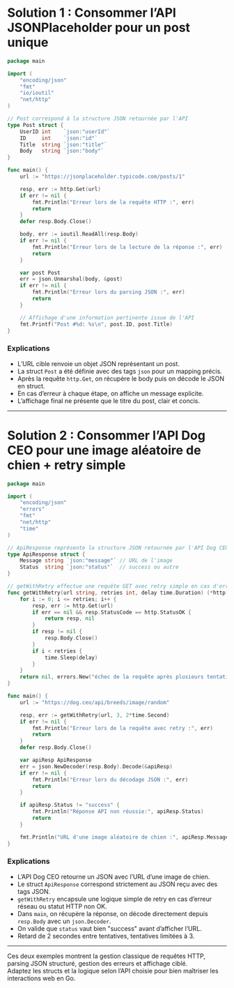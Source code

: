 # Solution 1 : Consommer l’API JSONPlaceholder pour un post unique

```go
package main

import (
	"encoding/json"
	"fmt"
	"io/ioutil"
	"net/http"
)

// Post correspond à la structure JSON retournée par l'API
type Post struct {
	UserID int    `json:"userId"`
	ID     int    `json:"id"`
	Title  string `json:"title"`
	Body   string `json:"body"`
}

func main() {
	url := "https://jsonplaceholder.typicode.com/posts/1"

	resp, err := http.Get(url)
	if err != nil {
		fmt.Println("Erreur lors de la requête HTTP :", err)
		return
	}
	defer resp.Body.Close()

	body, err := ioutil.ReadAll(resp.Body)
	if err != nil {
		fmt.Println("Erreur lors de la lecture de la réponse :", err)
		return
	}

	var post Post
	err = json.Unmarshal(body, &post)
	if err != nil {
		fmt.Println("Erreur lors du parsing JSON :", err)
		return
	}

	// Affichage d'une information pertinente issue de l'API
	fmt.Printf("Post #%d: %s\n", post.ID, post.Title)
}
```

### Explications

- L’URL cible renvoie un objet JSON représentant un post.
- La struct `Post` a été définie avec des tags `json` pour un mapping précis.
- Après la requête `http.Get`, on récupère le body puis on décode le JSON en struct.
- En cas d’erreur à chaque étape, on affiche un message explicite.
- L’affichage final ne présente que le titre du post, clair et concis.

---

# Solution 2 : Consommer l’API Dog CEO pour une image aléatoire de chien + retry simple

```go
package main

import (
	"encoding/json"
	"errors"
	"fmt"
	"net/http"
	"time"
)

// ApiResponse représente la structure JSON retournée par l'API Dog CEO
type ApiResponse struct {
	Message string `json:"message"` // URL de l'image
	Status  string `json:"status"`  // success ou autre
}

// getWithRetry effectue une requête GET avec retry simple en cas d'erreur réseau
func getWithRetry(url string, retries int, delay time.Duration) (*http.Response, error) {
	for i := 0; i <= retries; i++ {
		resp, err := http.Get(url)
		if err == nil && resp.StatusCode == http.StatusOK {
			return resp, nil
		}
		if resp != nil {
			resp.Body.Close()
		}
		if i < retries {
			time.Sleep(delay)
		}
	}
	return nil, errors.New("échec de la requête après plusieurs tentatives")
}

func main() {
	url := "https://dog.ceo/api/breeds/image/random"

	resp, err := getWithRetry(url, 3, 2*time.Second)
	if err != nil {
		fmt.Println("Erreur lors de la requête avec retry :", err)
		return
	}
	defer resp.Body.Close()

	var apiResp ApiResponse
	err = json.NewDecoder(resp.Body).Decode(&apiResp)
	if err != nil {
		fmt.Println("Erreur lors du décodage JSON :", err)
		return
	}

	if apiResp.Status != "success" {
		fmt.Println("Réponse API non réussie:", apiResp.Status)
		return
	}

	fmt.Println("URL d'une image aléatoire de chien :", apiResp.Message)
}
```

### Explications

- L’API Dog CEO retourne un JSON avec l’URL d’une image de chien.
- Le struct `ApiResponse` correspond strictement au JSON reçu avec des tags JSON.
- `getWithRetry` encapsule une logique simple de retry en cas d’erreur réseau ou statut HTTP non OK.
- Dans `main`, on récupère la réponse, on décode directement depuis `resp.Body` avec un `json.Decoder`.
- On valide que `status` vaut bien "success" avant d’afficher l’URL.
- Retard de 2 secondes entre tentatives, tentatives limitées à 3.

---

Ces deux exemples montrent la gestion classique de requêtes HTTP, parsing JSON structuré, gestion des erreurs et affichage ciblé.  
Adaptez les structs et la logique selon l’API choisie pour bien maîtriser les interactions web en Go.